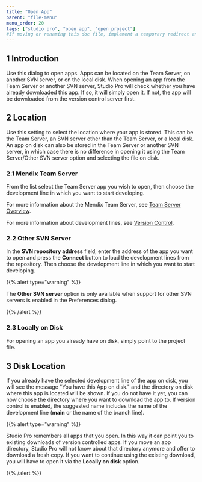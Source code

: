 ```yaml
---
title: "Open App"
parent: "file-menu"
menu_order: 20
tags: ["studio pro", "open app", "open project"]
#If moving or renaming this doc file, implement a temporary redirect and let the respective team know they should update the URL in the product. See Mapping to Products for more details.
---
```


## 1 Introduction

Use this dialog to open apps. Apps can be located on the Team Server, on another SVN server, or on the local disk. When opening an app from the Team Server or another SVN server, Studio Pro will check whether you have already downloaded this app. If so, it will simply open it. If not, the app will be downloaded from the version control server first.

## 2 Location

Use this setting to select the location where your app is stored. This can be the Team Server, an SVN server other than the Team Server, or a local disk. An app on disk can also be stored in the Team Server or another SVN server, in which case there is no difference in opening it using the Team Server/Other SVN server option and selecting the file on disk.

### 2.1 Mendix Team Server

From the list select the Team Server app you wish to open, then choose the development line in which you want to start developing.

For more information about the Mendix Team Server, see [Team Server Overview](/developerportal/develop/team-server).

For more information about development lines, see [Version Control](version-control).

### 2.2 Other SVN Server

In the **SVN repository address** field, enter the address of the app you want to open and press the **Connect** button to load the development lines from the repository. Then choose the development line in which you want to start developing.

{{% alert type="warning" %}}

The **Other SVN server** option is only available when support for other SVN servers is enabled in the Preferences dialog.

{{% /alert %}}

### 2.3 Locally on Disk

For opening an app you already have on disk, simply point to the project file.

## 3 Disk Location

If you already have the selected development line of the app on disk, you will see the message "You have this App on disk." and the directory on disk where this app is located will be shown. If you do not have it yet, you can now choose the directory where you want to download the app to. If version control is enabled, the suggested name includes the name of the development line (**main** or the name of the branch line).

{{% alert type="warning" %}}

Studio Pro remembers all apps that you open. In this way it can point you to existing downloads of version controlled apps. If you move an app directory, Studio Pro will not know about that directory anymore and offer to download a fresh copy. If you want to continue using the existing download, you will have to open it via the **Locally on disk** option.

{{% /alert %}}
